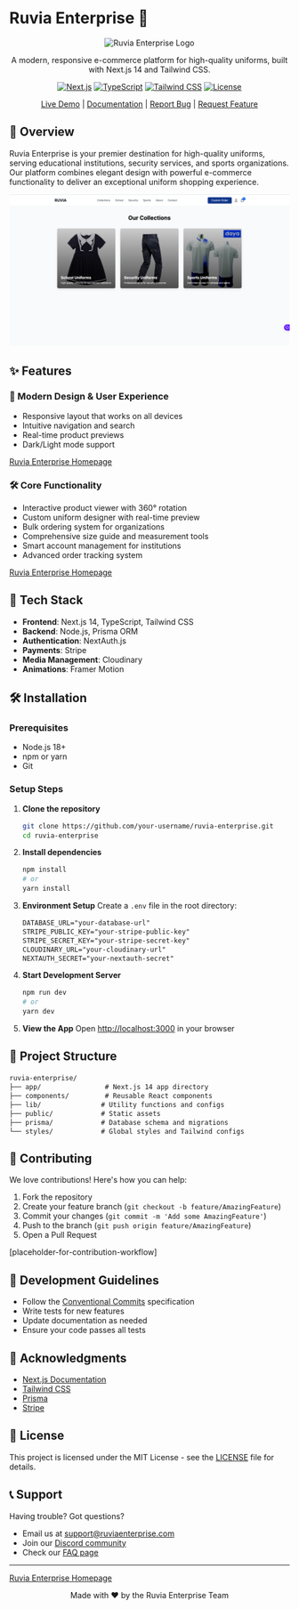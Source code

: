 # Ruvia Enterprise 🎯

<div align="center">

![Ruvia Enterprise Logo](public/assets/1.png)

A modern, responsive e-commerce platform for high-quality uniforms, built with Next.js 14 and Tailwind CSS.

[![Next.js](https://img.shields.io/badge/Next.js-14-black)](https://nextjs.org/)
[![TypeScript](https://img.shields.io/badge/TypeScript-5.0-blue)](https://www.typescriptlang.org/)
[![Tailwind CSS](https://img.shields.io/badge/Tailwind-3.0-38B2AC)](https://tailwindcss.com/)
[![License](https://img.shields.io/badge/License-MIT-green.svg)](LICENSE)

[Live Demo](https://ruvia-enterprise.vercel.app) | [Documentation](docs/README.md) | [Report Bug](issues) | [Request Feature](issues)

</div>

## 🌟 Overview

Ruvia Enterprise is your premier destination for high-quality uniforms, serving educational institutions, security services, and sports organizations. Our platform combines elegant design with powerful e-commerce functionality to deliver an exceptional uniform shopping experience.

![Ruvia Enterprise Homepage](/public/assets/2.png)

## ✨ Features

### 🎨 Modern Design & User Experience
- Responsive layout that works on all devices
- Intuitive navigation and search
- Real-time product previews
- Dark/Light mode support

[Ruvia Enterprise Homepage](/public/assets/3.png)

### 🛠️ Core Functionality
- Interactive product viewer with 360° rotation
- Custom uniform designer with real-time preview
- Bulk ordering system for organizations
- Comprehensive size guide and measurement tools
- Smart account management for institutions
- Advanced order tracking system

[Ruvia Enterprise Homepage](/public/assets/4.png)

## 🚀 Tech Stack

- **Frontend**: Next.js 14, TypeScript, Tailwind CSS
- **Backend**: Node.js, Prisma ORM
- **Authentication**: NextAuth.js
- **Payments**: Stripe
- **Media Management**: Cloudinary
- **Animations**: Framer Motion

## 🛠️ Installation

### Prerequisites

- Node.js 18+ 
- npm or yarn
- Git

### Setup Steps

1. **Clone the repository**
   ```bash
   git clone https://github.com/your-username/ruvia-enterprise.git
   cd ruvia-enterprise
   ```

2. **Install dependencies**
   ```bash
   npm install
   # or
   yarn install
   ```

3. **Environment Setup**
   Create a `.env` file in the root directory:
   ```env
   DATABASE_URL="your-database-url"
   STRIPE_PUBLIC_KEY="your-stripe-public-key"
   STRIPE_SECRET_KEY="your-stripe-secret-key"
   CLOUDINARY_URL="your-cloudinary-url"
   NEXTAUTH_SECRET="your-nextauth-secret"
   ```

4. **Start Development Server**
   ```bash
   npm run dev
   # or
   yarn dev
   ```

5. **View the App**
   Open [http://localhost:3000](http://localhost:3000) in your browser

## 📁 Project Structure

```
ruvia-enterprise/
├── app/                # Next.js 14 app directory
├── components/         # Reusable React components
├── lib/               # Utility functions and configs
├── public/            # Static assets
├── prisma/            # Database schema and migrations
└── styles/            # Global styles and Tailwind configs
```

## 🤝 Contributing

We love contributions! Here's how you can help:

1. Fork the repository
2. Create your feature branch (`git checkout -b feature/AmazingFeature`)
3. Commit your changes (`git commit -m 'Add some AmazingFeature'`)
4. Push to the branch (`git push origin feature/AmazingFeature`)
5. Open a Pull Request

[placeholder-for-contribution-workflow]

## 📝 Development Guidelines

- Follow the [Conventional Commits](https://www.conventionalcommits.org/) specification
- Write tests for new features
- Update documentation as needed
- Ensure your code passes all tests

## 🌟 Acknowledgments

- [Next.js Documentation](https://nextjs.org/docs)
- [Tailwind CSS](https://tailwindcss.com)
- [Prisma](https://www.prisma.io)
- [Stripe](https://stripe.com)

## 📄 License

This project is licensed under the MIT License - see the [LICENSE](LICENSE) file for details.

## 📞 Support

Having trouble? Got questions?
- Email us at support@ruviaenterprise.com
- Join our [Discord community](https://discord.gg/ruviaenterprise)
- Check our [FAQ page](https://ruviaenterprise.com/faq)

---

[Ruvia Enterprise Homepage](/public/assets/5.png)

<div align="center">
Made with ❤️ by the Ruvia Enterprise Team
</div>

